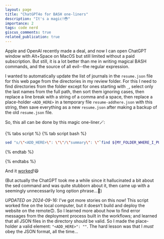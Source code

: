 ```yaml
---
layout: page
title: "ChatGPT4o for BASH one-liners"
description: "It's a magic!😳"
importance: 2
tags: code nerd
giscus_comments: true
related_publication: true
---
```


<!--
<script src="https://gist.github.com/seunggookim/44a46d8aceb170a804e1eacc52432567.js"></script>

| <img src=/assets/img/blog/orders-fig1.png alt=img width=400px data-zoomable> |
| Fig1. XXX |

{% cite XXX %}
-->

Apple and OpenAI recently made a deal, and now I can open ChatGPT window with Alt+Space on MacOS but still limited without a paid subscription.
But still, it is a lot better than me in writing magical BASH commands, and the source of all evil--the regular expression.

I wanted to automatically update the list of journals in the `resume.json` file for this web page from the directories in my review folder. For this I need to find directories from the folder except for ones starting with `_`, select only the last names from the full path, then sort them ignoring cases, then replace a line break with a string of a comma and a space, then replace a place-holder `<ADD_HERE>` in a temporary file `resume-addhere.json` with this string, then save everything as a new `resume.json` after making a backup of the old `resume.json` file.

So, this all can be done by this magic one-liner🪄:

{% tabs script %}
{% tab script bash %}
```bash
sed "s/\"<ADD_HERE>\": \"\"/\"summary\": \"`find ${MY_FOLDER_WHERE_I_PUT_MY_REVIEWS} -depth 1 -type d ! -name '_*' | awk -F/ '{print $NF}' | sort -f | sed -e ':a' -e 'N' -e '$!ba' -e 's/\n/, /g'`\"/g" resume-addhere.json > resume.json
```
{% endtab %}

{% endtabs %}

And it [worked](/cv/)!:satisfied:

(But actually the ChatGPT took me a while since it hallucinated a bit about the sed command and was quite stubborn about it, then came up with a seemingly unnecessarily long option phrase...:see_no_evil:)

_UPDATED on 2024-09-16:_ I’ve got more stories on this now! This script worked fine on the local computer, but it doesn’t build and deploy the website on the remote🙃. So I learned more about how to find error messages from the deployment process built in the workflows; and learned that all JSON files in the directory should be valid. So I made the place-holder a valid element: `"<ADD_HERE>": ""`. The hard lesson was that I _must_ obey the JSON format, all the time...
